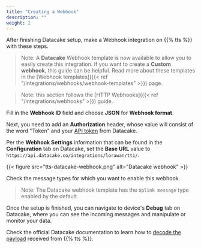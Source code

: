 ```yaml
---
title: "Creating a Webhook"
description: ""
weight: 2
---
```


After finishing Datacake setup, make a Webhook integration on {{% tts %}} with these steps.

<!--more-->

>Note: A **Datacake** Webhook template is now available to allow you to easily create this integration. If you want to create a **Custom webhook**, this guide can be helpful. Read more about these templates in the [Webhook templates]({{< ref "/integrations/webhooks/webhook-templates" >}}) page.

>Note: this section follows the [HTTP Webhooks]({{< ref "/integrations/webhooks" >}}) guide. 

Fill in the **Webhook ID** field and choose **JSON** for **Webhook format**. 

Next, you need to add an **Authorization** header, whose value will consist of the word "Token" and your [API token](https://docs.datacake.de/api/generate-access-token) from Datacake.

Per the **Webhook Settings** information that can be found in the **Configuration** tab on Datacake, set the **Base URL** value to `https://api.datacake.co/integrations/lorawan/tti/`.

{{< figure src="tts-datacake-webhook.png" alt="Datacake webhook" >}}

Check the message types for which you want to enable this webhook.

>Note: The Datacake webhook template has the `Uplink message` type enabled by the default. 

Once the setup is finished, you can navigate to device's **Debug** tab on Datacake, where you can see the incoming messages and manipulate or monitor your data.

Check the official Datacake documentation to learn how to [decode the payload](https://docs.datacake.de/lorawan/payload-decoders) received from {{% tts %}}. 